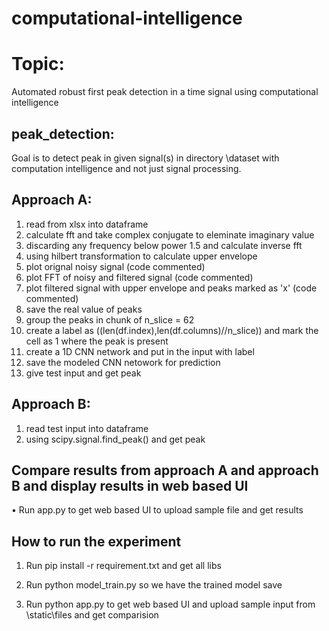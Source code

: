 # computational-intelligence
# Topic: 
Automated robust first peak detection in a time signal using computational intelligence

## peak_detection: 
Goal is to detect peak in given signal(s) in directory \dataset with computation intelligence and not just signal processing.

## Approach A:
1.	read from xlsx into dataframe
2.	calculate fft and take complex conjugate to eleminate imaginary value
3.	discarding any frequency below power 1.5 and calculate inverse fft
4.	using hilbert transformation to calculate upper envelope
5.	plot orignal noisy signal (code commented)
6.	plot FFT of noisy and filtered signal (code commented)
7.	plot filtered signal with upper envelope and peaks marked as 'x' (code commented)
8.	save the real value of peaks
9.	group the peaks in chunk of n_slice = 62
10.	create a label as ((len(df.index),len(df.columns)//n_slice)) and mark the cell as 1 where the peak is present
11.	create a 1D CNN network and put in the input with label
12.	save the modeled CNN netowork for prediction
13.	give test input and get peak

## Approach B:
1.	read test input into dataframe
2.	using scipy.signal.find_peak() and get peak

## Compare results from approach A and approach B and display results in web based UI 
•	Run app.py to get web based UI to upload sample file and get results

## How to run the experiment
1.	Run pip install -r requirement.txt and get all libs

2.	Run python model_train.py so we have the trained model save

3.	Run python app.py to get web based UI and upload sample input from \static\files and get comparision
